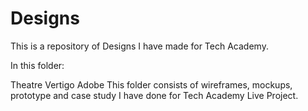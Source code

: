 # Designs
 This is a repository of Designs I have made for Tech Academy.

 In this folder:

Theatre Vertigo Adobe
    This folder consists of wireframes, mockups, prototype and case study I have done for Tech Academy Live Project. 
